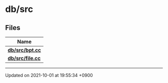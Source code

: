 

# db/src



## Files

| Name           |
| -------------- |
| **[db/src/bpt.cc](/Files/db/src/bpt.cc#file-bpt.cc)**  |
| **[db/src/file.cc](/Files/db/src/file.cc#file-file.cc)**  |






-------------------------------

Updated on 2021-10-01 at 19:55:34 +0900
